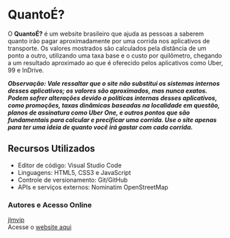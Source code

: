 # QuantoÉ?

O **QuantoÉ?** é um website brasileiro que ajuda as pessoas a saberem quanto irão pagar aproximadamente por uma corrida nos aplicativos de transporte. Os valores mostrados são calculados pela distância de um ponto a outro, utilizando uma taxa base e o custo por quilômetro, chegando a um resultado aproximado ao que é oferecido pelos aplicativos como Uber, 99 e InDrive.

***Observação: Vale ressaltar que o site não substitui os sistemas internos desses aplicativos; os valores são aproximados, mas nunca exatos. Podem sofrer alterações devido a políticas internas desses aplicativos, como promoções, taxas dinâmicas baseadas na localidade em questão, planos de assinatura como Uber One, e outros pontos que são fundamentais para calcular e precificar uma corrida. Use o site apenas para ter uma ideia de quanto você irá gastar com cada corrida.***

## Recursos Utilizados

- Editor de código: Visual Studio Code
- Linguagens: HTML5, CSS3 e JavaScript
- Controle de versionamento: Git/GitHub
- APIs e serviços externos: Nominatim OpenStreetMap

### Autores e Acesso Online

[jlmvip](https://www.github.com/jlmvip)  
Acesse o [website aqui](https://jlmvip.github.io/quantoe/)
